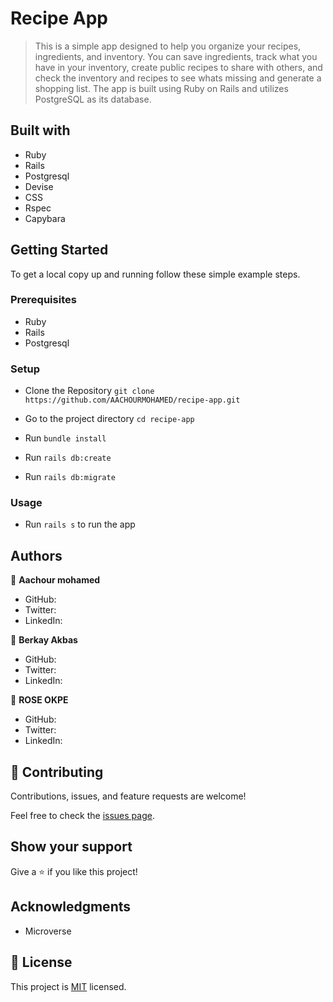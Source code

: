 # Recipe App

> This is a simple app designed to help you organize your recipes, ingredients, and inventory. You can save ingredients, track what you have in your inventory, create public recipes to share with others, and check the inventory and recipes to see whats missing and generate a shopping list. The app is built using Ruby on Rails and utilizes PostgreSQL as its database.

## Built with

- Ruby
- Rails
- Postgresql
- Devise
- CSS
- Rspec
- Capybara

## Getting Started

To get a local copy up and running follow these simple example steps.

### Prerequisites

- Ruby
- Rails
- Postgresql

### Setup

- Clone the Repository
`git clone https://github.com/AACHOURMOHAMED/recipe-app.git`

- Go to the project directory
`cd recipe-app`

- Run ```bundle install```
- Run ```rails db:create```
- Run ```rails db:migrate```

### Usage

- Run ```rails s``` to run the app

## Authors

👤 **Aachour mohamed**

- GitHub: [](https://github.com/)
- Twitter: [](https://twitter.com/)
- LinkedIn: [](https://www.linkedin.com/in/)

👤 **Berkay Akbas**

- GitHub: [](https://github.com/)
- Twitter: [](https://twitter.com/)
- LinkedIn: [](https://www.linkedin.com/in/)

👤 **ROSE OKPE**

- GitHub: [](https://github.com/)
- Twitter: [](https://twitter.com/)
- LinkedIn: [](https://www.linkedin.com/in/)

## 🤝 Contributing

Contributions, issues, and feature requests are welcome!

Feel free to check the [issues page](../../issues/).

## Show your support

Give a ⭐️ if you like this project!

## Acknowledgments

- Microverse

## 📝 License

This project is [MIT](./LICENSE) licensed.
